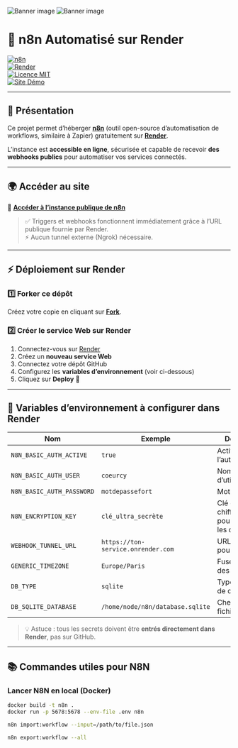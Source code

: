![Banner image](https://user-images.githubusercontent.com/10284570/173569848-c624317f-42b1-45a6-ab09-f0ea3c247648.png)
![Banner image](https://img.shields.io/badge/Render-deployment-green?logo=render)

# 🚀 n8n Automatisé sur Render

[![n8n](https://img.shields.io/badge/n8n-automatisation-blue?logo=n8n)](https://n8n.io/)  
[![Render](https://img.shields.io/badge/Render-deployment-green?logo=render)](https://render.com/)  
[![Licence MIT](https://img.shields.io/badge/Licence-MIT-yellow.svg)](https://github.com/yota-E363/N8n-n8n_public/blob/main/LICENSE.md)  
[![Site Démo](https://img.shields.io/badge/Démo-en%20ligne-orange)](https://n8n-render-auto-yf0i.onrender.com)

---

## 📌 Présentation

Ce projet permet d’héberger **[n8n](https://n8n.io/)** (outil open-source d’automatisation de workflows, similaire à Zapier) gratuitement sur **[Render](https://render.com/)**.  

L’instance est **accessible en ligne**, sécurisée et capable de recevoir **des webhooks publics** pour automatiser vos services connectés.

---

## 🌍 Accéder au site

🔗 [**Accéder à l’instance publique de n8n**](https://n8n-render-auto-yf0i.onrender.com)  

> ✅ Triggers et webhooks fonctionnent immédiatement grâce à l’URL publique fournie par Render.  
> ⚡ Aucun tunnel externe (Ngrok) nécessaire.  

---

## ⚡ Déploiement sur Render

### 1️⃣ Forker ce dépôt
Créez votre copie en cliquant sur **[Fork](https://docs.github.com/fr/get-started/quickstart/fork-a-repo)**.

### 2️⃣ Créer le service Web sur Render
1. Connectez-vous sur [Render](https://render.com/)  
2. Créez un **nouveau service Web**  
3. Connectez votre dépôt GitHub  
4. Configurez les **variables d’environnement** (voir ci-dessous)  
5. Cliquez sur **Deploy** 🚀  

---

## 🔧 Variables d’environnement à configurer dans Render

| Nom                       | Exemple                         | Description |
|----------------------------|---------------------------------|-------------|
| `N8N_BASIC_AUTH_ACTIVE`    | `true`                          | Active l’authentification |
| `N8N_BASIC_AUTH_USER`      | `coeurcy`                       | Nom d’utilisateur |
| `N8N_BASIC_AUTH_PASSWORD`  | `motdepassefort`                | Mot de passe |
| `N8N_ENCRYPTION_KEY`       | `clé_ultra_secrète`             | Clé de chiffrement pour sécuriser les données |
| `WEBHOOK_TUNNEL_URL`       | `https://ton-service.onrender.com` | URL publique pour webhooks |
| `GENERIC_TIMEZONE`         | `Europe/Paris`                  | Fuseau horaire des workflows |
| `DB_TYPE`                  | `sqlite`                        | Type de base de données |
| `DB_SQLITE_DATABASE`       | `/home/node/n8n/database.sqlite` | Chemin du fichier SQLite |

> 💡 Astuce : tous les secrets doivent être **entrés directement dans Render**, pas sur GitHub.

---

## 📚 Commandes utiles pour N8N

### Lancer N8N en local (Docker)
```bash
docker build -t n8n .
docker run -p 5678:5678 --env-file .env n8n

n8n import:workflow --input=/path/to/file.json

n8n export:workflow --all

